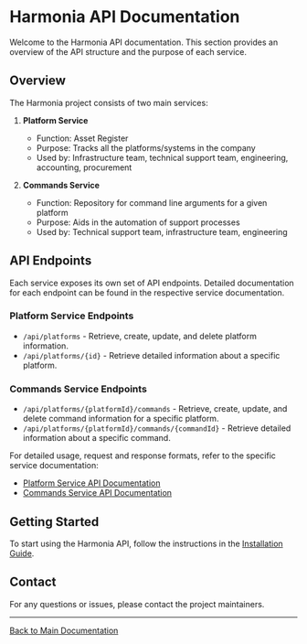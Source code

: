 # Harmonia API Documentation

Welcome to the Harmonia API documentation. This section provides an overview of the API structure and the purpose of each service.

## Overview

The Harmonia project consists of two main services:

1. **Platform Service**
   - Function: Asset Register
   - Purpose: Tracks all the platforms/systems in the company
   - Used by: Infrastructure team, technical support team, engineering, accounting, procurement

2. **Commands Service**
   - Function: Repository for command line arguments for a given platform
   - Purpose: Aids in the automation of support processes
   - Used by: Technical support team, infrastructure team, engineering

## API Endpoints

Each service exposes its own set of API endpoints. Detailed documentation for each endpoint can be found in the respective service documentation.

### Platform Service Endpoints

- `/api/platforms` - Retrieve, create, update, and delete platform information.
- `/api/platforms/{id}` - Retrieve detailed information about a specific platform.

### Commands Service Endpoints

- `/api/platforms/{platformId}/commands` - Retrieve, create, update, and delete command information for a specific platform.
- `/api/platforms/{platformId}/commands/{commandId}` - Retrieve detailed information about a specific command.

For detailed usage, request and response formats, refer to the specific service documentation:

- [Platform Service API Documentation](platformservice.md)
- [Commands Service API Documentation](commandsservice.md)

## Getting Started

To start using the Harmonia API, follow the instructions in the [Installation Guide](../installation.md).

## Contact

For any questions or issues, please contact the project maintainers.

---

[Back to Main Documentation](../index.md)
